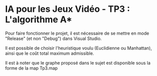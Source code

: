 # IA pour les Jeux Vidéo - TP3 : L'algorithme A*

Pour faire fonctionner le projet, il est nécessaire de se mettre en mode "Release" (et non "Debug") dans Visual Studio.

Il est possible de choisir l'heuristique voulu (Euclidienne ou Manhattan), ainsi que le coût total maximum admissible.

Il est à noter que le graphe proposé dans le sujet est disponible sous la forme de la map Tp3.map